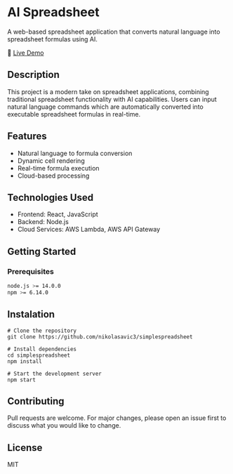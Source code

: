 # AI Spreadsheet

A web-based spreadsheet application that converts natural language into spreadsheet formulas using AI.

🔗 [Live Demo](https://simplespreadsheet.vercel.app)

## Description

This project is a modern take on spreadsheet applications, combining traditional spreadsheet functionality with AI capabilities. Users can input natural language commands which are automatically converted into executable spreadsheet formulas in real-time.

## Features

- Natural language to formula conversion
- Dynamic cell rendering
- Real-time formula execution
- Cloud-based processing

## Technologies Used

- Frontend: React, JavaScript
- Backend: Node.js
- Cloud Services: AWS Lambda, AWS API Gateway

## Getting Started

### Prerequisites

```bash
node.js >= 14.0.0
npm >= 6.14.0
```
## Instalation
```
# Clone the repository
git clone https://github.com/nikolasavic3/simplespreadsheet

# Install dependencies
cd simplespreadsheet
npm install

# Start the development server
npm start
```

## Contributing
Pull requests are welcome. For major changes, please open an issue first to discuss what you would like to change.
## License
MIT

